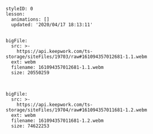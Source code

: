 
<style>
  .markdown-body hr {
    height: 1px;
  }
</style>





```@Lesson
styleID: 0
lesson:
  animations: []
  updated: '2020/04/17 18:13:11'

```


```@BigFile

bigFile:
  src: >-
    https://api.keepwork.com/ts-storage/siteFiles/19703/raw#161094357012681-1.1.webm
  ext: webm
  filename: 161094357012681-1.1.webm
  size: 20550259
          
```
```@BigFile

bigFile:
  src: >-
    https://api.keepwork.com/ts-storage/siteFiles/19704/raw#161094357011681-1.2.webm
  ext: webm
  filename: 161094357011681-1.2.webm
  size: 74622253
          
```